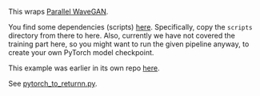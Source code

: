 This wraps [Parallel WaveGAN](https://github.com/kan-bayashi/ParallelWaveGAN).

You find some dependencies (scripts) [here](https://github.com/rwth-i6/returnn-experiments/tree/master/2020-TTS-LJSpeech).
Specifically, copy the `scripts` directory from there to here.
Also, currently we have not covered the training part here,
so you might want to run the given pipeline anyway,
to create your own PyTorch model checkpoint.

This example was earlier in its own repo [here](https://github.com/albertz/import-parallel-wavegan).

See [pytorch_to_returnn.py](pytorch_to_returnn.py).
